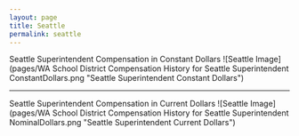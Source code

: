 ```yaml
---
layout: page
title: Seattle
permalink: seattle
---
```



Seattle Superintendent Compensation in Constant Dollars
![Seattle Image](pages/WA School District Compensation History for Seattle Superintendent ConstantDollars.png "Seattle Superintendent Constant Dollars")

___

Seattle Superintendent Compensation in Current Dollars
![Seattle Image](pages/WA School District Compensation History for Seattle Superintendent NominalDollars.png "Seattle Superintendent Current Dollars")

